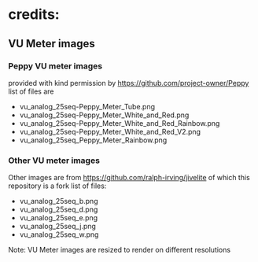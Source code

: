 # credits:
## VU Meter images
### Peppy VU meter images
provided with kind permission by https://github.com/project-owner/Peppy
list of files are
* vu_analog_25seq-Peppy_Meter_Tube.png
* vu_analog_25seq-Peppy_Meter_White_and_Red.png
* vu_analog_25seq-Peppy_Meter_White_and_Red_Rainbow.png
* vu_analog_25seq-Peppy_Meter_White_and_Red_V2.png
* vu_analog_25seq_Peppy_Meter_Rainbow.png

### Other VU meter images
Other images are from https://github.com/ralph-irving/jivelite of which
this repository is a fork
list of files:
 * vu_analog_25seq_b.png
 * vu_analog_25seq_d.png
 * vu_analog_25seq_e.png
 * vu_analog_25seq_j.png
 * vu_analog_25seq_w.png


Note: VU Meter images are resized to render on different resolutions
